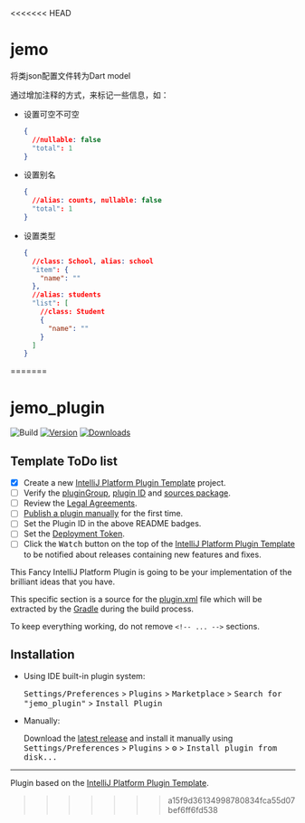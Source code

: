 <<<<<<< HEAD
# jemo

<!-- Plugin description -->

将类json配置文件转为Dart model

通过增加注释的方式，来标记一些信息，如： 
- 设置可空不可空
  ```json
  {
    //nullable: false
    "total": 1  
  } 
  ```
- 设置别名
  ```json
  {
    //alias: counts, nullable: false
    "total": 1  
  } 
  ```
- 设置类型
  ```json
  {
    //class: School, alias: school
    "item": {
      "name": ""
    },
    //alias: students
    "list": [
      //class: Student
      {
        "name": ""
      }
    ]
  }
  ```

<!-- Plugin description end -->
=======
# jemo_plugin

![Build](https://github.com/ejin66/jemo_plugin/workflows/Build/badge.svg)
[![Version](https://img.shields.io/jetbrains/plugin/v/PLUGIN_ID.svg)](https://plugins.jetbrains.com/plugin/PLUGIN_ID)
[![Downloads](https://img.shields.io/jetbrains/plugin/d/PLUGIN_ID.svg)](https://plugins.jetbrains.com/plugin/PLUGIN_ID)

## Template ToDo list
- [x] Create a new [IntelliJ Platform Plugin Template][template] project.
- [ ] Verify the [pluginGroup](/gradle.properties), [plugin ID](/src/main/resources/META-INF/plugin.xml) and [sources package](/src/main/kotlin).
- [ ] Review the [Legal Agreements](https://plugins.jetbrains.com/docs/marketplace/legal-agreements.html).
- [ ] [Publish a plugin manually](https://plugins.jetbrains.com/docs/intellij/publishing-plugin.html?from=IJPluginTemplate) for the first time.
- [ ] Set the Plugin ID in the above README badges.
- [ ] Set the [Deployment Token](https://plugins.jetbrains.com/docs/marketplace/plugin-upload.html).
- [ ] Click the <kbd>Watch</kbd> button on the top of the [IntelliJ Platform Plugin Template][template] to be notified about releases containing new features and fixes.

<!-- Plugin description -->
This Fancy IntelliJ Platform Plugin is going to be your implementation of the brilliant ideas that you have.

This specific section is a source for the [plugin.xml](/src/main/resources/META-INF/plugin.xml) file which will be extracted by the [Gradle](/build.gradle.kts) during the build process.

To keep everything working, do not remove `<!-- ... -->` sections. 
<!-- Plugin description end -->

## Installation

- Using IDE built-in plugin system:
  
  <kbd>Settings/Preferences</kbd> > <kbd>Plugins</kbd> > <kbd>Marketplace</kbd> > <kbd>Search for "jemo_plugin"</kbd> >
  <kbd>Install Plugin</kbd>
  
- Manually:

  Download the [latest release](https://github.com/ejin66/jemo_plugin/releases/latest) and install it manually using
  <kbd>Settings/Preferences</kbd> > <kbd>Plugins</kbd> > <kbd>⚙️</kbd> > <kbd>Install plugin from disk...</kbd>


---
Plugin based on the [IntelliJ Platform Plugin Template][template].

[template]: https://github.com/JetBrains/intellij-platform-plugin-template
>>>>>>> a15f9d36134998780834fca55d07bef6ff6fd538

